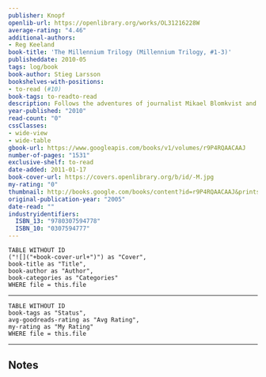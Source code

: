 ```yaml
---
publisher: Knopf
openlib-url: https://openlibrary.org/works/OL31216228W
average-rating: "4.46"
additional-authors:
- Reg Keeland
book-title: 'The Millennium Trilogy (Millennium Trilogy, #1-3)'
publisheddate: 2010-05
tags: log/book
book-author: Stieg Larsson
bookshelves-with-positions:
- to-read (#10)
book-tags: to-readto-read
description: Follows the adventures of journalist Mikael Blomkvist and computer prodigy Lisbeth Salander after they team up to find a woman who went missing decades earlier, investigate rumors of sex trafficking, and become involved in exposing corruption at the highest levels of Swedish government, business, and society.
year-published: "2010"
read-count: "0"
cssClasses:
- wide-view
- wide-table
gbook-url: https://www.googleapis.com/books/v1/volumes/r9P4RQAACAAJ
number-of-pages: "1531"
exclusive-shelf: to-read
date-added: 2011-01-17
book-cover-url: https://covers.openlibrary.org/b/id/-M.jpg
my-rating: "0"
thumbnail: http://books.google.com/books/content?id=r9P4RQAACAAJ&printsec=frontcover&img=1&zoom=1&source=gbs_api
original-publication-year: "2005"
date-read: ""
industryidentifiers:
  ISBN_13: "9780307594778"
  ISBN_10: "0307594777"
---
```


```dataview
TABLE WITHOUT ID
("![]("+book-cover-url+")") as "Cover",
book-title as "Title",
book-author as "Author",
book-categories as "Categories"
WHERE file = this.file
```
---
```dataview
TABLE WITHOUT ID
book-tags as "Status",
avg-goodreads-rating as "Avg Rating",
my-rating as "My Rating"
WHERE file = this.file
```
---
## Notes


